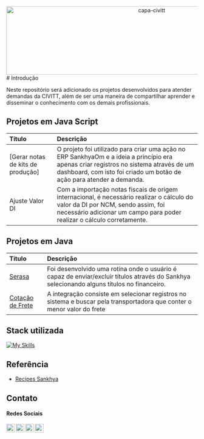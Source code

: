 <div align="center">
<img alt="capa-civitt" widht="750px" height="180px" src="https://user-images.githubusercontent.com/34588048/204932272-a2f62341-11aa-49af-93b3-329360a808bd.png" width="750px" height="120px">
</div>
# Introdução

Neste repositório será adicionado os projetos desenvolvidos para atender demandas da CIVITT, além de ser uma maneira de compartilhar aprender e disseminar o conhecimento com os demais profissionais. 

## Projetos em Java Script 

| Título       | Descrição                         | 
| :--------- | :---------------------------------- |
| [Gerar notas de kits de produção] | O projeto foi utilizado para criar uma ação no ERP SankhyaOm e a ideia a princípio era apenas criar registros no sistema através de um dashboard, com isto foi criado um botão de ação para atender a demanda. |
| Ajuste Valor DI | Com a importação notas fiscais de origem internacional, é necessário realizar o cálculo do valor da DI por NCM, sendo assim, foi necessário adicionar um campo para poder realizar o cálculo corretamente. 

## Projetos em Java

| Título           | Descrição                         |
| :---------       | :---------------------------------- |
| [Serasa](https://github.com/EDUARDO-TEIXEIRA/Personalizacao-CIVITT/tree/main/A%C3%A7%C3%B5es%20Java/src/br/IntegracaoSerasa)           | Foi desenvolvido uma rotina onde o usuário é capaz de enviar/excluir títulos através do Sankhya selecionando alguns títulos no financeiro.|
| [Cotação de Frete](https://github.com/EDUARDO-TEIXEIRA/Personalizacao-CIVITT/tree/main/A%C3%A7%C3%B5es%20Java/src/br/IntegracaoLinCros) | A integração consiste em selecionar registros no sistema e buscar pela transportadora que conter o menor valor do frete
## Stack utilizada

[![My Skills](https://skillicons.dev/icons?i=java,git,eclipse,js,html,css,github&)](https://skillicons.dev)

## Referência

 - [Recipes Sankhya](https://developer.sankhya.com.br/recipes)

## Contato

####  Redes Sociais
<a href="https://linkedin.com/in/eduardo-felicidade" target="_blank"><img align="left" alt="Aakarsh B | LinkedIn" width="22px" src="https://github.com/EDUARDO-TEIXEIRA/arquivos-midia/blob/main/linkedin.svg" /> 
<a href="https://t.me/eduardoteixeira" target="_blank"><img width="23px" src="https://github.com/EDUARDO-TEIXEIRA/arquivos-midia/blob/main/telegram.svg"></a>
<a href="https://www.instagram.com/eduardo_felic/" target="_blank">
  <img align="left" alt="Aakarsh B | LinkedIn" width="22px" src="https://github.com/EDUARDO-TEIXEIRA/arquivos-midia/blob/main/instagram.svg"/> </a>
  <a href="mailto:eduardo_teixeiraa@hotmail.com" target="_blank"><img align="left" alt="Aakarsh B | LinkedIn" width="22px" src="https://github.com/EDUARDO-TEIXEIRA/arquivos-midia/blob/main/email.svg"/> </a>
<br/>